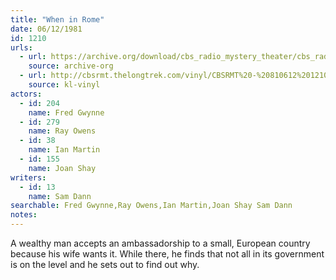 ```yaml
---
title: "When in Rome"
date: 06/12/1981
id: 1210
urls: 
  - url: https://archive.org/download/cbs_radio_mystery_theater/cbs_radio_mystery_theater-1201-1250.zip/cbs_radio_mystery_theater-1201-1250%2Fcbsrmt_1210_when_in_rome.mp3
    source: archive-org
  - url: http://cbsrmt.thelongtrek.com/vinyl/CBSRMT%20-%20810612%201210%20When%20In%20Rome_afrts.mp3
    source: kl-vinyl
actors:  
  - id: 204
    name: Fred Gwynne  
  - id: 279
    name: Ray Owens  
  - id: 38
    name: Ian Martin  
  - id: 155
    name: Joan Shay
writers:  
  - id: 13
    name: Sam Dann
searchable: Fred Gwynne,Ray Owens,Ian Martin,Joan Shay Sam Dann
notes:  
---
```

A wealthy man accepts an ambassadorship to a small, European country because his wife wants it. While there, he finds that not all in its government is on the level and he sets out to find out why.